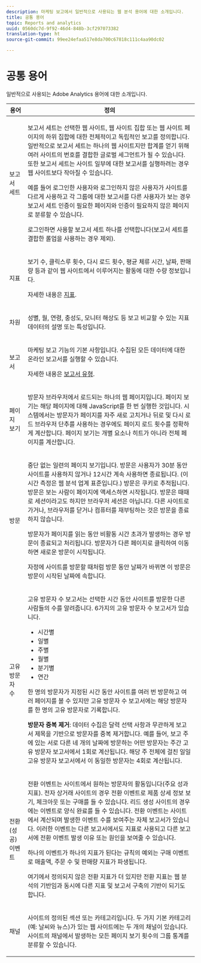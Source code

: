 ```yaml
---
description: 마케팅 보고에서 일반적으로 사용되는 웹 분석 용어에 대한 소개입니다.
title: 공통 용어
topic: Reports and analytics
uuid: 0560dc7d-9f92-46d4-848b-3cf297073382
translation-type: ht
source-git-commit: 99ee24efaa517e8da700c67818c111c4aa90dc02

---
```



# 공통 용어

일반적으로 사용되는 Adobe Analytics 용어에 대한 소개입니다.

<table id="table_58F5D292485F45F9902B372E4E1E3103"> 
 <thead> 
  <tr> 
   <th colname="col1" class="entry"> 용어 </th> 
   <th colname="col2" class="entry"> 정의 </th> 
  </tr> 
 </thead>
 <tbody> 
  <tr> 
   <td colname="col1"> <p> 보고서 세트 </p> </td> 
   <td colname="col2"> <p>보고서 세트는 선택한 웹 사이트, 웹 사이트 집합 또는 웹 사이트 페이지의 하위 집합에 대한 전체적이고 독립적인 보고를 정의합니다. 일반적으로 보고서 세트는 하나의 웹 사이트지만 합계를 얻기 위해 여러 사이트의 번호를 결합한 글로벌 세그먼트가 될 수 있습니다. 또한 보고서 세트는 사이트 일부에 대한 보고서를 실행하려는 경우 웹 사이트보다 작아질 수 있습니다. </p> <p>예를 들어 로그인한 사용자와 로그인하지 않은 사용자가 사이트를 다르게 사용하고 각 그룹에 대한 보고서를 다른 사용자가 보는 경우 보고서 세트 인증이 필요한 페이지와 인증이 필요하지 않은 페이지로 분류할 수 있습니다. </p> <p>로그인하면 사용할 보고서 세트 하나를 선택합니다(보고서 세트를 결합한 롤업을 사용하는 경우 제외). </p> </td> 
  </tr> 
  <tr> 
   <td> <p>지표 </p> </td> 
   <td> <p>보기 수, 클릭스루 횟수, 다시 로드 횟수, 평균 체류 시간, 날짜, 판매량 등과 같이 웹 사이트에서 이루어지는 활동에 대한 수량 정보입니다. </p> <p>자세한 내용은 <a href="/help/analyze/reports-analytics/metrics.md">지표</a>. </p> </td> 
  </tr> 
  <tr> 
   <td> <p> 차원 </p> </td> 
   <td> <p>성별, 월, 연령, 충성도, 모니터 해상도 등 보고 비교할 수 있는 지표 데이터의 설명 또는 특성입니다. </p> </td> 
  </tr> 
  <tr> 
   <td> <p> 보고서 </p> </td> 
   <td> <p>마케팅 보고 기능의 기본 사항입니다. 수집된 모든 데이터에 대한 온라인 보고서를 실행할 수 있습니다. </p> <p>자세한 내용은 <a href="/help/analyze/reports-analytics/reports.md"> 보고서 유형</a>. </p> </td> 
  </tr> 
  <tr> 
   <td> <p> 페이지 보기 </p> </td> 
   <td> <p>방문자 브라우저에서 로드되는 하나의 웹 페이지입니다. 페이지 보기는 해당 페이지에 대해 JavaScript를 한 번 실행한 것입니다. 시스템에서는 방문자가 페이지를 자주 새로 고치거나 <span class="uicontrol">뒤로</span> 및 <span class="uicontrol">다시 로드</span> 브라우저 단추를 사용하는 경우에도 페이지 로드 횟수를 정확하게 계산합니다. 페이지 보기는 개별 요소나 히트가 아니라 전체 페이지를 계산합니다. </p> </td> 
  </tr> 
  <tr> 
   <td> <p>방문 </p> </td> 
   <td> <p>중단 없는 일련의 페이지 보기입니다. 방문은 사용자가 30분 동안 사이트를 사용하지 않거나 12시간 계속 사용하면 종료됩니다. (이 시간 측정은 웹 분석 업계 표준입니다.) 방문은 쿠키로 추적됩니다. 방문은 보는 사람이 페이지에 액세스하면 시작됩니다. 방문은 때때로 <span class="term"> 세션</span>이라고도 하지만 브라우저 세션은 아닙니다. 다른 사이트로 가거나, 브라우저를 닫거나 컴퓨터를 재부팅하는 것은 방문을 종료하지 않습니다. </p> <p> 방문자가 페이지를 읽는 동안 비활동 시간 초과가 발생하는 경우 방문이 종료되고 처리됩니다. 방문자가 다른 페이지로 클릭하여 이동하면 새로운 방문이 시작됩니다. </p> <p>자정에 사이트를 방문할 때처럼 방문 동안 날짜가 바뀌면 이 방문은 방문이 시작된 날짜에 속합니다. </p> </td> 
  </tr> 
  <tr> 
   <td> <p> 고유 방문자 수 </p> </td> 
   <td> <p>고유 방문자 수 보고서는 선택한 시간 동안 사이트를 방문한 다른 사람들의 수를 알려줍니다. 6가지의 고유 방문자 수 보고서가 있습니다. </p> 
    <ul id="ul_863B8DE8B9E74DE4A93C2C2931EEFB6D"> 
     <li id="li_21C835B71EF64B4DA821B674416C8B85">시간별 </li> 
     <li id="li_36A498AE7D7A455C8DEB3AA0F025B597">일별 </li> 
     <li id="li_30F26F8DAC664E1FA823B7BDDB7B0F8B">주별 </li> 
     <li id="li_09263F6B1E114A8DB477793B560A0417">월별 </li> 
     <li id="li_A0B2CA3D44564045B02B55AF6E392F76">분기별 </li> 
     <li id="li_296BC5B02921460690F35128B1192800">연간 </li> 
    </ul> <p>한 명의 방문자가 지정된 시간 동안 사이트를 여러 번 방문하고 여러 페이지를 볼 수 있지만 고유 방문자 수 보고서에는 해당 방문자를 한 명의 고유 방문자로 기록합니다. </p> <p> <b>방문자 중복 제거</b>: 데이터 수집은 달력 선택 사항과 무관하게 보고서 제목을 기반으로 방문자를 중복 제거합니다. 예를 들어, 보고 주에 있는 서로 다른 네 개의 날짜에 방문하는 어떤 방문자는 <span class="wintitle">주간 고유 방문자 보고서</span>에서 1회로 계산됩니다. 해당 주 전체에 걸친 <span class="wintitle">일일 고유 방문자 보고서</span>에서 이 동일한 방문자는 4회로 계산됩니다. </p> </td> 
  </tr> 
  <tr> 
   <td> <p>전환(성공) 이벤트 </p> </td> 
   <td> <p>전환 이벤트는 사이트에서 원하는 방문자의 활동입니다(주요 성과 지표). 전자 상거래 사이트의 경우 전환 이벤트로 제품 상세 정보 보기, 체크아웃 또는 구매를 들 수 있습니다. 리드 생성 사이트의 경우에는 이벤트로 양식 완료를 들 수 있습니다. 전환 이벤트는 사이트에서 계산되며 발생한 이벤트 수를 보여주는 자체 보고서가 있습니다. 이러한 이벤트는 다른 보고서에서도 지표로 사용되고 다른 보고서에 전환 이벤트 발생 이유 또는 원인을 보여줄 수 있습니다. </p> <p>하나의 이벤트가 하나의 지표가 된다는 규칙의 예외는 구매 이벤트로 매출액, 주문 수 및 판매량 지표가 파생됩니다. </p> <p>여기에서 정의되지 않은 전환 지표가 더 있지만 전환 지표는 웹 분석의 기반임과 동시에 다른 지표 및 보고서 구축의 기반이 되기도 합니다. </p> </td> 
  </tr> 
  <tr> 
   <td> <p>채널 </p> </td> 
   <td> <p> 사이트의 정의된 섹션 또는 카테고리입니다. 두 가지 기본 카테고리(예: <span class="term">날씨</span>와 <span class="term">뉴스</span>)가 있는 웹 사이트에는 두 개의 채널이 있습니다. 사이트의 채널에서 발생하는 모든 페이지 보기 횟수의 그룹 통계를 분류할 수 있습니다. </p> </td> 
  </tr> 
 </tbody> 
</table>

